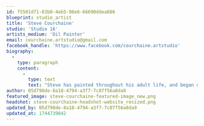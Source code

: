 ```yaml
---
id: f5501d71-83b0-4eb5-98e6-66690ddea686
blueprint: studio_artist
title: 'Steve Courchaine'
studio: 'Studio 16'
artists_medium: 'Oil Painter'
email: courchaine.artstudio@gmail.com
facebook_handle: 'https://www.facebook.com/courchaine.artstudio'
biography:
  -
    type: paragraph
    content:
      -
        type: text
        text: "Steve has painted throughout his adult life, and began devoting full-time to his art in 1997. He is primarily self taught, and has studied with landscape artists Scott Christensen, and Jay Moore, and renowned figurative artist Morgan Weistling. \_ He has had paintings juried selected in the “arts for the parks“ National competition in Jackson, Wyoming.\_ He also was featured on the cover of the Georgia Pharmacy Journal."
author: 05d798de-8a18-4794-a3f7-7c07f56a8da9
featured_image: steve-courchaine-featured-image_new.png
headshot: steve-courchaine-headshot-website_resized.png
updated_by: 05d798de-8a18-4794-a3f7-7c07f56a8da9
updated_at: 1744739842
---
```

